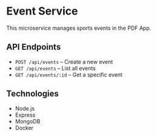 # Event Service
This microservice manages sports events in the PDF App.

## API Endpoints
- `POST /api/events` – Create a new event
- `GET /api/events` – List all events
- `GET /api/events/:id` – Get a specific event

## Technologies
- Node.js
- Express
- MongoDB
- Docker